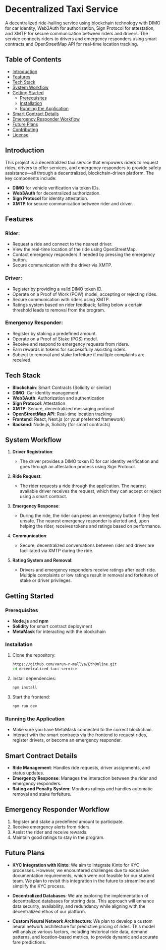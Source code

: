 # Decentralized Taxi Service

A decentralized ride-hailing service using blockchain technology with DIMO for car identity, Web3Auth for authorization, Sign Protocol for attestation, and XMTP for secure communication between riders and drivers. The service connects riders to drivers and emergency responders using smart contracts and OpenStreetMap API for real-time location tracking.

## Table of Contents
- [Introduction](#introduction)
- [Features](#features)
- [Tech Stack](#tech-stack)
- [System Workflow](#system-workflow)
- [Getting Started](#getting-started)
  - [Prerequisites](#prerequisites)
  - [Installation](#installation)
  - [Running the Application](#running-the-application)
- [Smart Contract Details](#smart-contract-details)
- [Emergency Responder Workflow](#emergency-responder-workflow)
- [Future Plans](#future-plans)
- [Contributing](#contributing)
- [License](#license)

## Introduction

This project is a decentralized taxi service that empowers riders to request rides, drivers to offer services, and emergency responders to provide safety assistance—all through a decentralized, blockchain-driven platform. The key components include:

- **DIMO** for vehicle verification via token IDs.
- **Web3Auth** for decentralized authorization.
- **Sign Protocol** for identity attestation.
- **XMTP** for secure communication between rider and driver.

## Features

### Rider:
- Request a ride and connect to the nearest driver.
- View the real-time location of the ride using OpenStreetMap.
- Contact emergency responders if needed by pressing the emergency button.
- Secure communication with the driver via XMTP.

### Driver:
- Register by providing a valid DIMO token ID.
- Operate on a Proof of Work (POW) model, accepting or rejecting rides.
- Secure communication with riders using XMTP.
- Ratings system based on rider feedback; falling below a certain threshold leads to removal from the program.

### Emergency Responder:
- Register by staking a predefined amount.
- Operate on a Proof of Stake (POS) model.
- Receive and respond to emergency requests from riders.
- Earn rewards in tokens for successfully assisting riders.
- Subject to removal and stake forfeiture if multiple complaints are received.

## Tech Stack

- **Blockchain**: Smart Contracts (Solidity or similar)
- **DIMO**: Car identity management
- **Web3Auth**: Authorization and authentication
- **Sign Protocol**: Attestation
- **XMTP**: Secure, decentralized messaging protocol
- **OpenStreetMap API**: Real-time location tracking
- **Frontend**: React, Next.js (or your preferred framework)
- **Backend**: Node.js, Solidity (for smart contracts)

## System Workflow

1. **Driver Registration**:
   - The driver provides a DIMO token ID for car identity verification and goes through an attestation process using Sign Protocol.

2. **Ride Request**:
   - The rider requests a ride through the application. The nearest available driver receives the request, which they can accept or reject using a smart contract.

3. **Emergency Response**:
   - During the ride, the rider can press an emergency button if they feel unsafe. The nearest emergency responder is alerted and, upon helping the rider, receives tokens and ratings based on performance.

4. **Communication**:
   - Secure, decentralized conversations between rider and driver are facilitated via XMTP during the ride.

5. **Rating System and Removal**:
   - Drivers and emergency responders receive ratings after each ride. Multiple complaints or low ratings result in removal and forfeiture of stake or driver privileges.

## Getting Started

### Prerequisites

- **Node.js** and **npm**
- **Solidity** for smart contract deployment
- **MetaMask** for interacting with the blockchain

### Installation

1. Clone the repository:
    ```bash
    https://github.com/varun-r-mallya/EthOnline.git
    cd decentralized-taxi-service
    ```

2. Install dependencies:
    ```bash
    npm install
    ```

3. Start the frontend:
    ```bash
    npm run dev
    ```

### Running the Application

- Make sure you have MetaMask connected to the correct blockchain.
- Interact with the smart contracts via the frontend to request rides, register drivers, or become an emergency responder.

## Smart Contract Details

- **Ride Management**: Handles ride requests, driver assignments, and status updates.
- **Emergency Response**: Manages the interaction between the rider and emergency responders.
- **Rating and Penalty System**: Monitors ratings and handles automatic removal and stake forfeiture.

## Emergency Responder Workflow

1. Register and stake a predefined amount to participate.
2. Receive emergency alerts from riders.
3. Assist the rider and receive rewards.
4. Maintain good ratings to stay in the program.

## Future Plans

- **KYC Integration with Kinto**: We aim to integrate Kinto for KYC processes. However, we encountered challenges due to excessive documentation requirements, which were not feasible for our student team. We plan to revisit this integration in the future to streamline and simplify the KYC process.
  
- **Decentralized Databases**: We are exploring the implementation of decentralized databases for storing data. This approach will enhance data security, availability, and redundancy while aligning with the decentralized ethos of our platform.

- **Custom Neural Network Architecture**: We plan to develop a custom neural network architecture for predictive pricing of rides. This model will analyze various factors, including historical ride data, demand patterns, and location-based metrics, to provide dynamic and accurate fare predictions.


